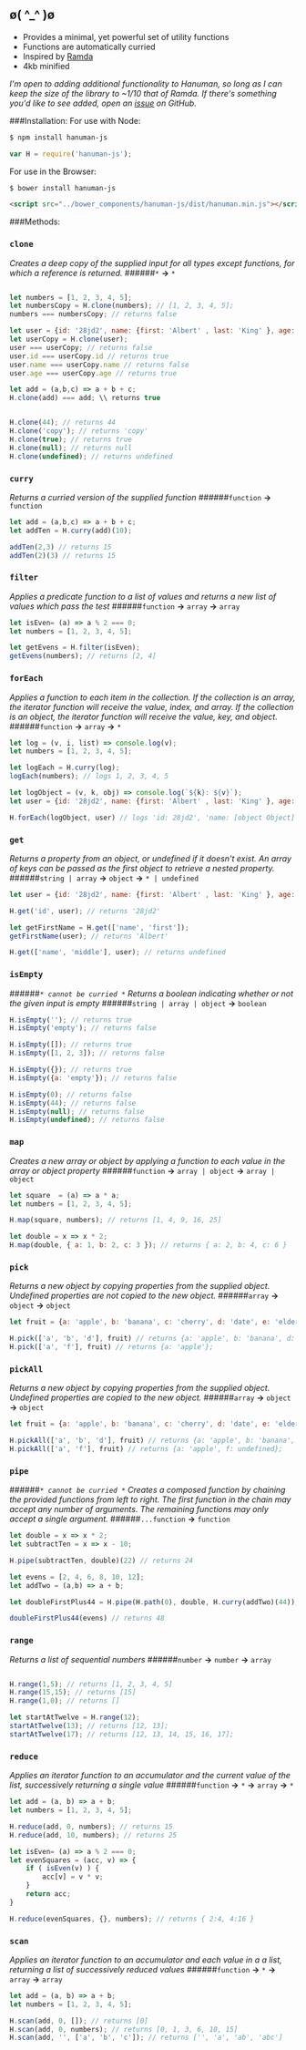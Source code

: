 ø( &#94;_&#94; )ø
-----------------

 - Provides a minimal, yet powerful set of utility functions
 - Functions are automatically curried
 - Inspired by [Ramda](http://ramdajs.com/)
 - 4kb minified

*I'm open to adding additional functionality to Hanuman, so long as I can keep the size of the library to ~1/10 that of Ramda. If there's something you'd like to see added, open an [issue](https://github.com/adrice727/hanuman/issues) on GitHub.*


###Installation:
For use with Node:

```bash
$ npm install hanuman-js
```

```javascript
var H = require('hanuman-js');
```
For use in the Browser:

```bash
$ bower install hanuman-js
```
```html
<script src="../bower_components/hanuman-js/dist/hanuman.min.js"></script>
```

###Methods:

### `clone`

*Creates a deep copy of the supplied input for all types except functions,
for which a reference is returned.*
######`*`  **&rarr;**  `*`
```javascript

let numbers = [1, 2, 3, 4, 5];
let numbersCopy = H.clone(numbers); // [1, 2, 3, 4, 5];
numbers === numbersCopy; // returns false

let user = {id: '28jd2', name: {first: 'Albert' , last: 'King' }, age: 55};
let userCopy = H.clone(user);
user === userCopy; // returns false
user.id === userCopy.id // returns true
user.name === userCopy.name // returns false
user.age === userCopy.age // returns true

let add = (a,b,c) => a + b + c;
H.clone(add) === add; \\ returns true


H.clone(44); // returns 44
H.clone('copy'); // returns 'copy'
H.clone(true); // returns true
H.clone(null); // returns null
H.clone(undefined); // returns undefined
```

### `curry`

*Returns a curried version of the supplied function*
######`function`  **&rarr;**  `function`
```javascript
let add = (a,b,c) => a + b + c;
let addTen = H.curry(add)(10);

addTen(2,3) // returns 15
addTen(2)(3) // returns 15
```

### `filter`
*Applies a predicate function to a list of values and returns a new list of values which pass the test*
######`function`  **&rarr;**  `array`    **&rarr;**  `array`
```javascript
let isEven= (a) => a % 2 === 0;
let numbers = [1, 2, 3, 4, 5];

let getEvens = H.filter(isEven);
getEvens(numbers); // returns [2, 4]
```

### `forEach`

*Applies a function to each item in the collection.  If the collection is an array, the  iterator function will receive the value, index, and array.  If the collection is an object, the iterator function will receive the value, key, and object.*
######`function`  **&rarr;**  `array`    **&rarr;**  `*`
```javascript
let log = (v, i, list) => console.log(v);
let numbers = [1, 2, 3, 4, 5];

let logEach = H.curry(log);
logEach(numbers); // logs 1, 2, 3, 4, 5

let logObject = (v, k, obj) => console.log(`${k}: ${v}`);
let user = {id: '28jd2', name: {first: 'Albert' , last: 'King' }, age: 55};

H.forEach(logObject, user) // logs 'id: 28jd2', 'name: [object Object]', 'age: 55'

```
### `get`
*Returns a property from an object, or undefined if it doesn't exist.  An array of keys can be passed as the first object to retrieve a nested property.*
######`string | array`  **&rarr;**  `object`    **&rarr;**  `* | undefined`
```javascript
let user = {id: '28jd2', name: {first: 'Albert' , last: 'King' }, age: 55};

H.get('id', user); // returns '28jd2'

let getFirstName = H.get(['name', 'first']);
getFirstName(user); // returns 'Albert'

H.get(['name', 'middle'], user); // returns undefined
```

### `isEmpty`
######*`* cannot be curried *`*
*Returns a boolean indicating whether or not the given input is empty*
######`string | array | object`  **&rarr;**  `boolean` 
```javascript
H.isEmpty(''); // returns true
H.isEmpty('empty'); // returns false

H.isEmpty([]); // returns true
H.isEmpty([1, 2, 3]); // returns false

H.isEmpty({}); // returns true
H.isEmpty({a: 'empty'}); // returns false

H.isEmpty(0); // returns false
H.isEmpty(44); // returns false
H.isEmpty(null); // returns false
H.isEmpty(undefined); // returns false
```

### `map`
*Creates a new array or object by applying a function to each value in the  array or object property*
######`function`  **&rarr;**  `array | object`    **&rarr;**  `array | object`
```javascript
let square  = (a) => a * a;
let numbers = [1, 2, 3, 4, 5];

H.map(square, numbers); // returns [1, 4, 9, 16, 25]

let double = x => x * 2;
H.map(double, { a: 1, b: 2, c: 3 }); // returns { a: 2, b: 4, c: 6 }
```

### `pick`
*Returns a new object by copying properties from the supplied object.  Undefined properties are not copied to the new object.*
######`array`  **&rarr;**  `object`    **&rarr;**  `object`
```javascript
let fruit = {a: 'apple', b: 'banana', c: 'cherry', d: 'date', e: 'elderberry'};

H.pick(['a', 'b', 'd'], fruit) // returns {a: 'apple', b: 'banana', d: 'date'};
H.pick(['a', 'f'], fruit) // returns {a: 'apple'};
```
### `pickAll`
*Returns a new object by copying properties from the supplied object.  Undefined properties are copied to the new object.*
######`array`  **&rarr;**  `object`    **&rarr;**  `object`
```javascript
let fruit = {a: 'apple', b: 'banana', c: 'cherry', d: 'date', e: 'elderberry'};

H.pickAll(['a', 'b', 'd'], fruit) // returns {a: 'apple', b: 'banana', d: 'date'};
H.pickAll(['a', 'f'], fruit) // returns {a: 'apple', f: undefined};
```

### `pipe`
######*`* cannot be curried *`*
*Creates a composed function by chaining the provided functions from left to right.  The first function in the chain may accept any number of arguments.  The remaining functions may only accept a single argument.*
######`...function`  **&rarr;**  `function`
```javascript
let double = x => x * 2;
let subtractTen = x => x - 10;

H.pipe(subtractTen, double)(22) // returns 24

let evens = [2, 4, 6, 8, 10, 12];
let addTwo = (a,b) => a + b;

let doubleFirstPlus44 = H.pipe(H.path(0), double, H.curry(addTwo)(44));

doubleFirstPlus44(evens) // returns 48
```


### `range`
*Returns a list of sequential numbers*
######`number`  **&rarr;**  `number`    **&rarr;**  `array`
```javascript

H.range(1,5); // returns [1, 2, 3, 4, 5]
H.range(15,15); // returns [15]
H.range(1,0); // returns []

let startAtTwelve = H.range(12);
startAtTwelve(13); // returns [12, 13];
startAtTwelve(17); // returns [12, 13, 14, 15, 16, 17];

```

### `reduce`
*Applies an iterator function to an accumulator and the current value of the list, successively returning a single value*
######`function`  **&rarr;**  `*`    **&rarr;**  `array`  **&rarr;**  `*`
```javascript
let add = (a, b) => a + b;
let numbers = [1, 2, 3, 4, 5];

H.reduce(add, 0, numbers); // returns 15
H.reduce(add, 10, numbers); // returns 25

let isEven= (a) => a % 2 === 0;
let evenSquares = (acc, v) => {
    if ( isEven(v) ) {
        acc[v] = v * v;
    }
    return acc;
}

H.reduce(evenSquares, {}, numbers); // returns { 2:4, 4:16 }
```

### `scan`
*Applies an iterator function to an accumulator and each value in a a list, returning a list of successively reduced values*
######`function`  **&rarr;**  `*`    **&rarr;**  `array`  **&rarr;**  `array`
```javascript
let add = (a, b) => a + b;
let numbers = [1, 2, 3, 4, 5];

H.scan(add, 0, []); // returns [0]
H.scan(add, 0, numbers); // returns [0, 1, 3, 6, 10, 15]
H.scan(add, '', ['a', 'b', 'c']); // returns ['', 'a', 'ab', 'abc']

```